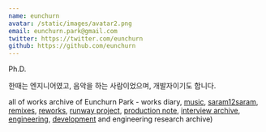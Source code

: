 ```yaml
---
name: eunchurn
avatar: /static/images/avatar2.png
email: eunchurn.park@gmail.com
twitter: https://twitter.com/eunchurn
github: https://github.com/eunchurn
---
```


Ph.D.

한때는 엔지니어였고, 음악을 하는 사람이었으며, 개발자이기도 합니다.

all of works archive of Eunchurn Park - works diary, [music](/categories/music), [saram12saram](/tags/saram12saram), [remixes](/tags/remix), [reworks](/tags/rework), [runway project](/categories/runway), [production note](/tags/note), [interview archive](/categories/press), [engineering](/categories/engineering), [development](/categories/development) and engineering research archive)
